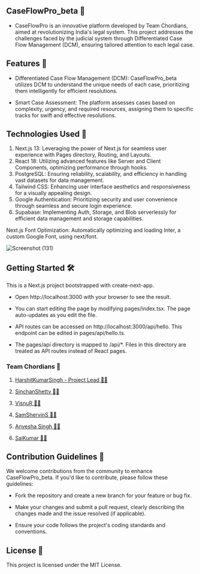 ## CaseFlowPro_beta 💼
- CaseFlowPro is an innovative platform developed by Team Chordians, aimed at revolutionizing India's legal system. This project addresses the challenges faced by the judicial system through Differentiated Case Flow Management (DCM), ensuring tailored attention to each legal case.

## Features 🚀
- Differentiated Case Flow Management (DCM): CaseFlowPro_beta utilizes DCM to understand the unique needs of each case, prioritizing them intelligently for efficient resolutions.

- Smart Case Assessment: The platform assesses cases based on complexity, urgency, and required resources, assigning them to specific tracks for swift and effective resolutions.

## Technologies Used 🔧

1. Next.js 13: Leveraging the power of Next.js for seamless user experience with Pages directory, Routing, and Layouts.
2. React 18: Utilizing advanced features like Server and Client Components, optimizing performance through hooks.
3. PostgreSQL: Ensuring reliability, scalability, and efficiency in handling vast datasets for data management.
4. Tailwind CSS: Enhancing user interface aesthetics and responsiveness for a visually appealing design.
5. Google Authentication: Prioritizing security and user convenience through seamless and secure login experience.
6. Supabase: Implementing Auth, Storage, and Blob serverlessly for efficient data management and storage capabilities.

Next.js Font Optimization: Automatically optimizing and loading Inter, a custom Google Font, using next/font.




![Screenshot (131)](https://github.com/Calciumcarbonate321/smart-india-hackathon/assets/110082422/8cd6e11a-7325-4d5c-a48e-90cc8eb7e95e) 



## Getting Started 🛠️

This is a Next.js project bootstrapped with create-next-app.
  
- Open http://localhost:3000 with your browser to see the result.

- You can start editing the page by modifying pages/index.tsx. The page auto-updates as you edit the file.

- API routes can be accessed on http://localhost:3000/api/hello. This endpoint can be edited in pages/api/hello.ts.

- The pages/api directory is mapped to /api/*. Files in this directory are treated as API routes instead of React pages.

### Team Chordians 👥


1. [HarshitKumarSingh - Project Lead 👨‍💻](https://github.com/harshitsinghcode)
      
2. [SinchanShetty 👩‍💻](https://github.com/Sinchancodes)

3. [VisnuR 👨‍💻](https://github.com/Calciumcarbonate321?tab=followers)

4. [SamShervinS 👨‍💻](https://github.com/sam-shervin)

5. [Anvesha Singh 👩‍💻](https://github.com/anvesha-singh)

6. [SaiKumar 👨‍💻](https://github.com/HarbingerOfTheEnd/smart-india-hackathon)

## Contribution Guidelines 🤝
We welcome contributions from the community to enhance CaseFlowPro_beta. If you'd like to contribute, please follow these guidelines:

- Fork the repository and create a new branch for your feature or bug fix.

- Make your changes and submit a pull request, clearly describing the changes made and the issue resolved (if applicable).

- Ensure your code follows the project's coding standards and conventions.

## License 📜
This project is licensed under the MIT License.

